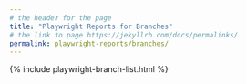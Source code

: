 ```yaml
---
# the header for the page
title: "Playwright Reports for Branches"
# the link to page https://jekyllrb.com/docs/permalinks/
permalink: playwright-reports/branches/
---
```


<div>
    <!-- Include the html snippet in `_includes/playwright-branch-list.html` -->
    {% include playwright-branch-list.html %}
</div>
